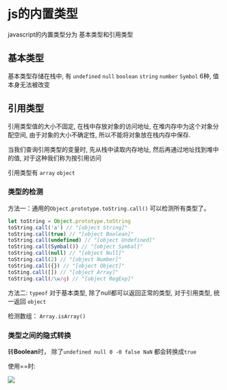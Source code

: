 # js的内置类型

javascript的内置类型分为 基本类型和引用类型

## 基本类型

基本类型存储在栈中, 有 `undefined` `null` `boolean` `string` `number` `Symbol` 6种, 值本身无法被改变

## 引用类型

引用类型值的大小不固定, 在栈中存放对象的访问地址, 在堆内存中为这个对象分配空间, 由于对象的大小不确定性, 所以不能将对象放在栈内存中保存.

当我们查询引用类型的变量时, 先从栈中读取内存地址, 然后再通过地址找到堆中的值, 对于这种我们称为按引用访问

引用类型有 `array` `object`

### 类型的检测

方法一：通用的`Object.prototype.toString.call()`  可以检测所有类型了。

```javascript
let toString = Object.prototype.toString
toString.call('a') // "[object String]"
toString.call(true) // "[object Boolean]"
toString.call(undefined) // "[object Undefined]"
toString.call(Symbal()) // "[object Symbal]"
toString.call(null) // "[object Null]"
toString.call(2) // "[object Number]"
toString.call({}) // "[object Object]"
toSting.call([]) // "[object Array]"
toString.call(/\w/g) // "[object RegExp]"
```

方法二: `typeof` 对于基本类型, 除了null都可以返回正常的类型, 对于引用类型, 统一返回 `object`

检测数组： `Array.isArray()` 

### 类型之间的隐式转换

转**Boolean**时， 除了`undefined null 0 -0 false NaN` 都会转换成`true`

使用==时: 

![](_media/==判断.png)



